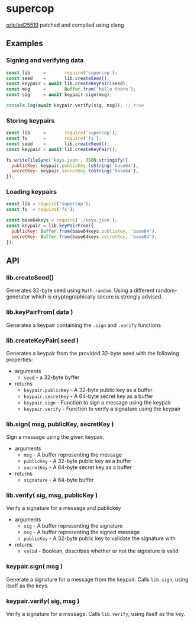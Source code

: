 # supercop

[orlp/ed25519](https://github.com/orlp/ed25519) patched and compiled using clang

## Examples

### Signing and verifying data

```js
const lib     =       require('supercop');
const seed    =       lib.createSeed();
const keypair = await lib.createKeyPair(seed);
const msg     =       Buffer.from('hello there');
const sig     = await keypair.sign(msg);

console.log(await keypair.verify(sig, msg)); // true
```

### Storing keypairs

```js
const lib     =       require('supercop');
const fs      =       require('fs');
const seed    =       lib.createSeed();
const keypair = await lib.createKeyPair();

fs.writeFileSync('keys.json', JSON.stringify({
  publicKey: keypair.publicKey.toString('base64'),
  secretKey: keypair.secretKey.toString('base64'),
});
```

### Loading keypairs

```js
const lib = require('supercop');
const fs  = require('fs');

const base64keys = require('./keys.json');
const keypair = lib.keyPairFrom({
  publicKey: Buffer.from(base64keys.publicKey, 'base64'),
  secretKey: Buffer.from(base64keys.secretKey, 'base64'),
});
```

## API

### lib.createSeed()

Generates 32-byte seed using `Math.random`. Using a different random-generator
which is cryptographically secure is strongly advised.

### lib.keyPairFrom( data )

Generates a keypair containing the `.sign` and `.verify` functions

### lib.createKeyPair( seed )

Generates a keypair from the provided 32-byte seed with the following
properties:

- arguments
  - `seed` - a 32-byte byffer
- returns
  - `keypair.publicKey` - A 32-byte public key as a buffer
  - `keypair.secretKey` - A 64-byte secret key as a buffer
  - `keypair.sign`      - Function to sign a message using the keypair
  - `keypair.verify`    - Function to verify a signature using the keypair

### lib.sign( msg, publicKey, secretKey )

Sign a message using the given keypair.

- arguments
  - `msg`       - A buffer representing the message
  - `publicKey` - A 32-byte public key as a buffer
  - `secretKey` - A 64-byte secret key as a buffer
- returns
  - `signature` - A 64-byte buffer

### lib.verify( sig, msg, publicKey )

Verify a signature for a message and publickey

- arguments
  - `sig`       - A buffer representing the signature
  - `msg`       - A buffer representing the signed message
  - `publicKey` - A 32-byte public key to validate the signature with
- returns
  - `valid`     - Boolean, describes whether or not the signature is valid

### keypair.sign( msg )

Generate a signature for a message from the keypair. Calls `lib.sign`, using itself as the keys.

### keypair.verify( sig, msg )

Verify a signature for a message. Calls `lib.verify`, using itself as the key.
